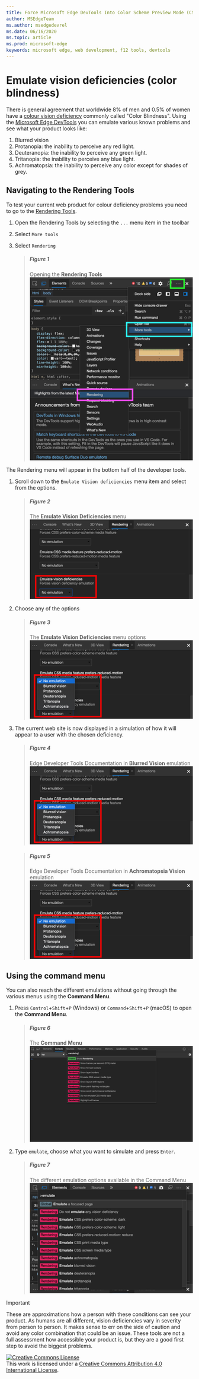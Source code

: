 ```yaml
---
title: Force Microsoft Edge DevTools Into Color Scheme Preview Mode (CSS Prefers Color Scheme)
author: MSEdgeTeam
ms.author: msedgedevrel
ms.date: 06/16/2020
ms.topic: article
ms.prod: microsoft-edge
keywords: microsoft edge, web development, f12 tools, devtools
---
```

<!-- Copyright Chris Heilmann 

   Licensed under the Apache License, Version 2.0 (the "License");
   you may not use this file except in compliance with the License.
   You may obtain a copy of the License at

       https://www.apache.org/licenses/LICENSE-2.0

   Unless required by applicable law or agreed to in writing, software
   distributed under the License is distributed on an "AS IS" BASIS,
   WITHOUT WARRANTIES OR CONDITIONS OF ANY KIND, either express or implied.
   See the License for the specific language governing permissions and
   limitations under the License.  -->


# Emulate vision deficiencies (color blindness)

There is general agreement that worldwide 8% of men and 0.5% of women have a [colour vision deficiency][ColourBlindAwareness] commonly called "Color Blindness". Using the [Microsoft Edge DevTools][MicrosoftEdgeDevTools] you can emulate various known problems and see what your product looks like: 

1. Blurred vision
1. Protanopia: the inability to perceive any red light.
1. Deuteranopia: the inability to perceive any green light.
1. Tritanopia: the inability to perceive any blue light.
1. Achromatopsia: the inability to perceive any color except for shades of grey.

## Navigating to the Rendering Tools

To test your current web product for colour deficiency problems you need to go to the [Rendering Tools][RenderingTools].

1. Open the Rendering Tools by selecting the `...` menu item in the toolbar
2. Select `More tools`
3. Select `Rendering` 

    > ##### Figure 1  
    > Opening the **Rendering Tools**  
    > ![Getting to the Rendering Tools][ImageRenderingTools]  

The Rendering menu will appear in the bottom half of the developer tools. 

1. Scroll down to the `Emulate Vision deficiencies` menu item and select from the options.

    > ##### Figure 2  
    > The **Emulate Vision Deficiencies** menu
    > ![The Emulate Vision Deficiencies menu of the Rendering tools][ImageRenderingToolsVisionDeficienciesMenu]  

2. Choose any of the options 

    > ##### Figure 3  
    > The **Emulate Vision Deficiencies** menu options
    > ![Available options to simulation vision deficiencies][ImageRenderingToolsVisionDeficienciesMenuOpen]  

1. The current web site is now displayed in a simulation of how it will appear to a user with the chosen deficiency.

    > ##### Figure 4  
    > Edge Developer Tools Documentation in **Blurred Vision** emulation
    > ![Displaying a web site in blurred vision emulation][ImageAccessibilityBlurredEmulation]  

    > ##### Figure 5  
    > Edge Developer Tools Documentation in **Achromatopsia Vision** emulation
    > ![Displaying a web site in Achromatopsia vision emulation][ImageAccessibilityAchromatopsiaEmulation]  


## Using the command menu

You can also reach the different emulations without going through the various menus using the **Command Menu**. 

1.  Press `Control`+`Shift`+`P` \(Windows\) or `Command`+`Shift`+`P` \(macOS\) to open the **Command Menu**.  
    
    > ##### Figure 6  
    > The **Command Menu**  
    > ![The Command Menu][ImageCommandMenu]  
    
1.  Type `emulate`, choose what you want to simulate and press `Enter`.  
    
    > ##### Figure 7  
    > The different emulation options available in the Command Menu
    > ![Command Menu results for the emulate command][ImageCommandMenuEmulationOptions]  
    

> [!IMPORTANT]
> These are approximations how a person with these conditions can see your product. As humans are all different, vision deficiencies vary in severity from person to person. It makes sense to err on the side of caution and avoid any color combination that could be an issue. These tools are not a full assessment how accessible your product is, but they are a good first step to avoid the biggest problems.    

<!-- image links -->  
[ImageRenderingTools]: /microsoft-edge/devtools-guide-chromium/media/getting-to-the-rendering-tools.msft.png "Figure 1: Getting to the rendering tools"  
[ImageRenderingToolsVisionDeficienciesMenu]: /microsoft-edge/devtools-guide-chromium/media/accessibility-emulate-vision-menu.msft.png "Figure 2: The vision deficiencies option in the rendering menu"  
[ImageRenderingToolsVisionDeficienciesMenuOpen]: /microsoft-edge/devtools-guide-chromium/media/accessibility-emulate-vision-menu-options.msft.png "Figure 3: Available options to simulation vision deficiencies"  
[ImageAccessibilityBlurredEmulation]: /microsoft-edge/devtools-guide-chromium/media/accessibility-emulate-vision-menu-options.msft.png "Figure 4: Displaying a web site in blurred vision emulation"  
[ImageAccessibilityAchromatopsiaEmulation]: /microsoft-edge/devtools-guide-chromium/media/accessibility-emulate-vision-menu-options.msft.png "Figure 5: Displaying a web site in Achromatopsia vision emulation"  
[ImageCommandMenu]: /microsoft-edge/devtools-guide-chromium/media/css-console-command-menu-rendering.msft.png "Figure 6: The Command Menu"  
[ImageCommandMenuEmulationOptions]: /microsoft-edge/devtools-guide-chromium/media/accessibility-emulation-command-menu-results.msft.png "Figure 7: The different emulation options available in the Command Menu"

<!-- links -->  
[MicrosoftEdgeDevTools]: /microsoft-edge/devtools-guide-chromium "Microsoft Edge (Chromium) Developer Tools"  
[ColourBlindAwareness]: http://www.colourblindawareness.org/colour-blindness/types-of-colour-blindness/ "Colour Blind awareness web site"
[RenderingTools]: /microsoft-edge/devtools-guide-chromium/rendering-tools "Microsoft Edge (Chromium) Rendering Tools"

[![Creative Commons License][CCby4Image]][CCA4IL]  
This work is licensed under a [Creative Commons Attribution 4.0 International License][CCA4IL].  

[CCA4IL]: https://creativecommons.org/licenses/by/4.0  
[CCby4Image]: https://i.creativecommons.org/l/by/4.0/88x31.png  
[GoogleSitePolicies]: https://developers.google.com/terms/site-policies  
